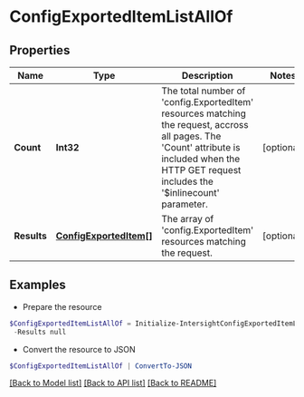 # ConfigExportedItemListAllOf
## Properties

Name | Type | Description | Notes
------------ | ------------- | ------------- | -------------
**Count** | **Int32** | The total number of &#39;config.ExportedItem&#39; resources matching the request, accross all pages. The &#39;Count&#39; attribute is included when the HTTP GET request includes the &#39;$inlinecount&#39; parameter. | [optional] 
**Results** | [**ConfigExportedItem[]**](ConfigExportedItem.md) | The array of &#39;config.ExportedItem&#39; resources matching the request. | [optional] 

## Examples

- Prepare the resource
```powershell
$ConfigExportedItemListAllOf = Initialize-IntersightConfigExportedItemListAllOf  -Count null `
 -Results null
```

- Convert the resource to JSON
```powershell
$ConfigExportedItemListAllOf | ConvertTo-JSON
```

[[Back to Model list]](../README.md#documentation-for-models) [[Back to API list]](../README.md#documentation-for-api-endpoints) [[Back to README]](../README.md)

